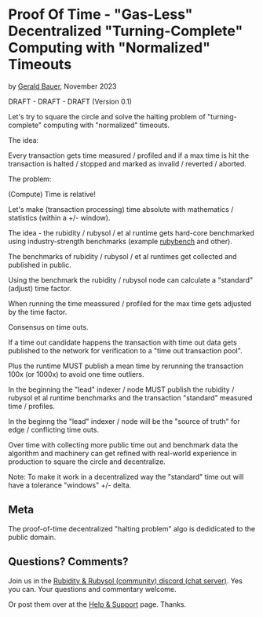 # Proof Of Time  - "Gas-Less" Decentralized "Turning-Complete" Computing with "Normalized" Timeouts  

by [Gerald Bauer](https://github.com/geraldb),  November 2023


DRAFT - DRAFT - DRAFT  (Version 0.1)


Let's try to square the circle and solve the halting problem of "turning-complete" computing
with "normalized" timeouts.


The idea:

Every transaction gets time measured / profiled and if a max time is hit the transaction is halted / stopped and marked as invalid / reverted / aborted.


The problem:

(Compute) Time is relative!


Let's make (transaction processing) time absolute with mathematics / statistics (within a +/- window). 

The idea - the rubidity / rubysol / et al runtime gets hard-core benchmarked
using industry-strength benchmarks (example [rubybench](https://rubybench.org/) and other).

The benchmarks of rubidity / rubysol / et al runtimes 
get collected and published in public.


Using the benchmark the rubidity / rubysol node can calculate
a "standard" (adjust) time factor.

When running the time meassured / profiled for the max time
gets adjusted by the time factor.

Consensus on time outs.

If a time out candidate happens the transaction with time out data
gets published to the network for verification to a "time out transaction pool". 

Plus the runtime MUST publish a mean time 
by rerunning the transaction 100x (or 1000x) to avoid one time outliers.

In the beginning the "lead" indexer / node MUST publish the 
rubidity / rubysol et al runtime benchmarks and
the transaction "standard" measured time / profiles.  

In the beginng the "lead" indexer / node will be the "source of truth" 
for edge / conflicting time outs.  

Over time with collecting more public time out and benchmark data
the algorithm and machinery can get refined with real-world experience in production 
to square the circle and decentralize.


Note: To make it work in a decentralized way the "standard" time out
will have a tolerance "windows" +/- delta. 





## Meta

The proof-of-time decentralized "halting problem" algo is dedidicated to the public domain.



## Questions? Comments?

Join us in the [Rubidity & Rubysol (community) discord (chat server)](https://discord.gg/3JRnDUap6y). Yes you can.
Your questions and commentary welcome.

Or post them over at the [Help & Support](https://github.com/geraldb/help) page. Thanks.

